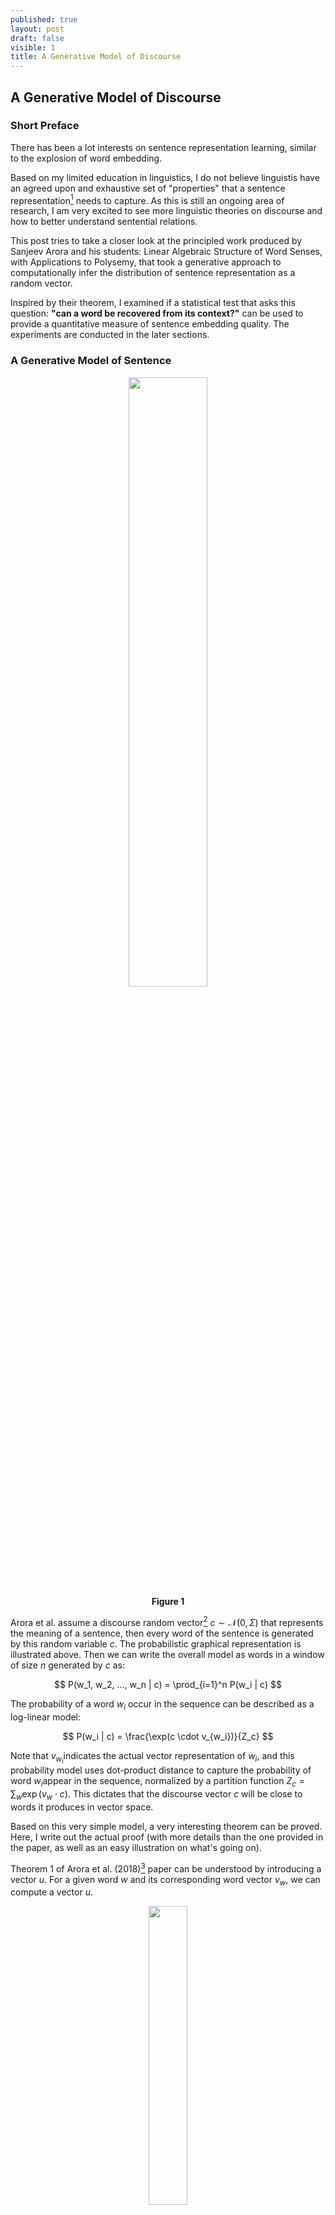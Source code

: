 ```yaml
---
published: true
layout: post
draft: false
visible: 1
title: A Generative Model of Discourse
---
```

## A Generative Model of Discourse

### Short Preface

There has been a lot interests on sentence representation learning, similar to the explosion of word embedding.

Based on my limited education in linguistics, I do not believe linguistis have an agreed upon and exhaustive set of "properties" that a sentence representation[^1] needs to capture. As this is still an ongoing area of research, I am very excited to see more linguistic theories on discourse and how to better understand sentential relations.

This post tries to take a closer look at the principled work produced by Sanjeev Arora and his students: Linear Algebraic Structure of Word Senses, with Applications to Polysemy, that took a generative approach to computationally infer the distribution of sentence representation as a random vector.

Inspired by their theorem, I examined if a statistical test that asks this question: **"can a word be recovered from its context?"** can be used to provide a quantitative measure of sentence embedding quality. The experiments are conducted in the later sections.

### A Generative Model of Sentence

<p style="text-align: center"><img src="https://github.com/windweller/windweller.github.io/blob/master/images/discourse-graph.png?raw=true" style="width:50%"> <br> <b> Figure 1 </b></p>

Arora et al. assume a discourse random vector[^2]  $c \sim \mathcal{N}(0, \Sigma)$ that represents the meaning of a sentence,  then every word of the sentence is generated by this random variable $c$. The probabilistic graphical representation is illustrated above. Then we can write the overall model as words in a window of size $n$ generated by $c$ as:

$$
P(w_1, w_2, ..., w_n | c) = \prod_{i=1}^n P(w_i | c)
$$

The probability of a word $w_i$ occur in the sequence can be described as a log-linear model:

$$
P(w_i | c) = \frac{\exp(c \cdot v_{w_i})}{Z_c}
$$

Note that $v_{w_i}​$ indicates the actual vector representation of $w_i​$, and this probability model uses dot-product distance to capture the probability of word $w_i​$ appear in the sequence, normalized by a partition function $Z_c = \sum_w \exp(v_w \cdot c)​$. This dictates that the discourse vector $c​$ will be close to words it produces in vector space.

Based on this very simple model, a very interesting theorem can be proved. Here, I write out the actual proof (with more details than the one provided in the paper, as well as an easy illustration on what's going on).

Theorem 1 of Arora et al. (2018)[^3] paper can be understood by introducing a vector $u$.  For a given word $w$ and its corresponding word vector $v_w$, we can compute a vector $u$. 

<p style="text-align: center"><img src="https://github.com/windweller/windweller.github.io/blob/master/images/discourse-theorem1-u.jpg?raw=true" style="width:35%"> <br> <b>Figure 2</b> </p>

For this word $w$, it must appear in different spans of words across the entire document. A random variable of a window of $n$ words can be introduced as $s$, a span. Computationally, the vector $u$ for the word $w​$ can be computed as follow:

$$
u = \frac{1}{k} \sum_{s \in \{s_1, ..., s_k\}} \frac{1}{n} \sum_{w_i \in s} v_{w_i}
$$

To even make this statement simpler, assume the above figure represents a tensor $S \in \mathcal{R}^{n \times k \times d}$, we can easily run the following Numpy operation to obtain $u$: `u = np.mean(np.mean(S, axis=0), axis=1)`. After knowing how $u$ is computed, then we can understand Theorem 1:
$$
v_w = A u
$$

For any word, if we compute the corresponding vector $u$, the word embedding of this word can be obtained through a linear transformation (matrix multiplication) by a fixed matrix $A$. I provide some algebra walk through the proof of Theorem 1 in the paper. Readers who find it elementary or advanced can skip this block straight to the next section. 

(**Optional**)

The proof stands as long as the generative model in Figure 1 holds. We set to show that $v\_w \approx A \mathbb{E}(\frac{1}{n} \sum_{w_i \in s} v\_{w_i} \vert w \in s)$. By "iterated expectation" or "law of total expectation", we can expand the $\mathbb{E}[c\_s \vert w \in s]$ as:

$$
\begin{equation}
\mathbb{E}[c_s | w \in s] = \mathbb{E}[\mathbb{E}[c_s | s = w_1...w...w_n | w \in s]]
\label{first-eq}
\tag{1}
\end{equation}
$$

The following step is to find the probability density function (pdf) of $c \vert w$: $p(c \vert w)$. In the earlier portion of the paper, we have the following equalities that we can substitute: $Z\_c \approx Z \exp(\|c \|^2)$[^4], the probability density function of a multivariate normal distribution $c \sim (0, \Sigma)$ is $p(c) = \exp(-\frac{1}{2} c^T \Sigma^{-1}c)$, $\| c \|^2 = c^Tc = c^T I c$, and the log-linear model we assumed: $p(w \vert c) = \exp(c \cdot v\_w)$. We can expand $p(c\vert w)$ using Bayes rule and substitute these terms in and obtain:

$$
\begin{align*}
p(c|w) &\propto p(w|c)p(c) \\
&\propto \frac{1}{Z} \exp(v_w \cdot c - c^T(\frac{1}{2} \Sigma^{-1} + I)c) \\
\end{align*}
$$

After obtaining the probability density function of $c \vert w$, we can think about what kind of random variable this pdf suggests, because eventually we want to know what is $\mathbb{E}(c \vert w)$, the left hand side of equation (1). Since there is a covariance matrix inverse $\Sigma^{-1}$ invovled, we can try to re-arrange the terms to make it look more like a multivariate Gaussian distribution. Since we do want to know $\mathbb{E}(c \vert w)​$, we need to know what is the mean of this new distribution.

First, we ignore the covariance determinant term as it is a constant and in Arora's setting, the covariance matrix is invertible -- "if the word vectors as random variables are isotropic to some extent, it will make the covariance matrix identifiable" (identifiable = invertible). The assumption "isotropic word embedding" here means that word embedding dimensions should not be correlated with each other.

Then, all we need to do is to rearrange the terms in $p(c \vert w)$ to appear in the form of $\exp(-\frac{1}{2} (x-\mu)^T \Sigma^{-1} (x-\mu))$. By doing so, we will be able to find our $\mu$, the expectation of this pdf. Since the form $\frac{1}{2} c^T( \Sigma^{-1} + 2I)c$ looks very similar to the quadratic form that we need, we can let $B^{-1} = \Sigma^{-1} + 2I$ and let $B$ be our new covariance matrix for $c \vert w$. We can work out the equations from both sides. We let $\mu​$ be the mean we want and solve for it:

$$
\begin{align*}
p(c|w) &\propto \exp(-\frac{1}{2} (c-\mu)^T B^{-1} (c-\mu)) \\
&= \exp(-\frac{1}{2}(c^T B^{-1} c - c^TB^{-1}\mu - \mu^TB^{-1}c + \mu^TB^{-1}\mu))\\
p(c|w) &\propto \frac{1}{Z} \exp(v_w \cdot c - c^T(\frac{1}{2} \Sigma^{-1} + I)c) \\
&= \frac{1}{Z} \exp(-\frac{1}{2}(-2 v_w \cdot c + c^TB^{-1}c))
\end{align*}
$$

Now we have two expressions of $p(c \vert w)$. We can match the terms between two equations, one term $c^TB^{-1}c$ already appears in both, but not $-2 v_w \cdot c$. However, there are two terms with negative signs in the top expansion. A trick that applies here is to just make them equal and hope things to work out -- we solve for $\mu​$:

$$
-2 v_w \cdot c = - c^TB^{-1}\mu - \mu^TB^{-1}c \\
-2 v_w \cdot c = -2 \mu^T B^{-1}c
$$

It is somewhat transparent that on the RHS (right hand side), $B$ needs to disappear since the LHS (left hand side) does not contain any $B$. To do that, $\mu$ should at least contain $B$ so that it cancels out with $B^{-1}$. Also the LHS has $v_w$ while RHS has none. Then the answer should be apparent: $\mu = Bv_w$. If you plug this in, the above equality works, shows that this is our $\mu$. 

My stats PhD friend told me, if I saw a pdf in the form of $w^Tx - \frac{1}{2} x^TB^{-1}x​$, then I can actually skip the above algebra and directly "see" this distribution of $x​$ as mean $Bw​$, with variance $B​$. 

So now, we know that $c \vert w \sim \mathcal{N}(B^{-1}v_w, B)​$ where $B = (\Sigma^{-1} + 2I)^{-1}​$, the posterior distribution of $c​$ after conditioning on a single word in the sequence. Thus  $\mathbb{E}(c \vert w) = (\Sigma^{-1} + 2I)^{-1} v_w​$.

<p>Then we want to get the pdf that describes $c|w_1, ..., w_n​$. This part is relatively straightforward, no algebra trick / insight is required. The work mostly hinges on the following expression: </p>

$$
p(c|w_1, ..., w_n) \propto p(w_1,...,w_n|c) p(c) \propto p(c) \prod_{i=1}^n p(w_i|c) \\
= \frac{1}{Z^n} \exp(\sum_{i=1}^n v_{w_i}^Tc - \frac{1}{2} c^T(\Sigma^{-1} + 2nI)c)
$$

<p>The generation of words are independent with each other conditioned on $c​$. We already know the expression of $p(w \vert c)​$. So the above equation evaluates to a form that we have already worked out before. We can skip the algebra and know that $\mathbb{E}[c \vert w_1, ..., w_n] \approx (\Sigma^{-1} + 2nI)^{-1} \sum_{i=1}^n v_{w_i}​$.</p>

If you still recall the LHS and RHS of the Equation (1), then what we have left to conclude the proof is to plug  what we have derived into the LHS and RHS. Feel free to refer to the paper since it offers a cleaner/shorter presentation.

$$
\mathbb{E}[c_s | w \in s] = \mathbb{E}[\mathbb{E}[c_s | s = w_1...w...w_n | w \in s]] \\
 (\Sigma^{-1} + 2I)^{-1} v_w \approx (\Sigma^{-1} + 2nI)^{-1} \sum_{i=1}^n v_{w_i}
$$

Therefore, we know that the matrix $A$ that we set out to find is now solvable by re-arranging the terms in above equations: $A = n(\Sigma^{-1} + 2I) (\Sigma^{-1} + 2nI)^{-1}$.

(**Optional End**)

### Estimation of Linear Transformation

<p>Now we have an analytic form of $A$, it seems that there are two ways to finding what $A$ is. The first way is to directly estimate $c$'s prior distribution in the hopes to getting $\Sigma$. The problem is that $p(c) = \sum_w p(c \vert w)p(w)$. We can easily compute $c|w$ but it's not very easy for us to compute $p(c)$. </p>

<p>Then we also know that $c \vert w \sim \mathcal{N}(B^{-1}v_w, B)$, and $A =  n B^{-1}B$, if we can somehow estimate $B$, we can also compute $A$. Let's take a closer look at $c \vert w$. The mean of the distribution $B^{-1} v_w$ is word-dependent, but the covariance is not. This means if we want to find this distribution $c|w$ for any word, then we need to: for every word $w$, fit the posterior $c \vert w$ with a multivariate Gaussian distribution, and share the same covariance matrix across all these pdfs. This seems possible but computing matrix inverse: $ B^{-1}$ is expensive ($B$ is a 300 x 300 matrix, for a 300d word vector).</p>

The last choice is to do monte carlo estimation on the Theorem 1's original equation: $v\_w \approx A \mathbb{E}(\frac{1}{n} \sum_{w_i \in s} v\_{w_i} \vert w \in s)​$, replace the expectation with sampling over window $s​$ and sampling over word $w​$, and find $A​$ as a linear regression problem. This is also the method the original paper has chosen.

If we suppose that $u$ is the averaged discourse vectors for word $w$, then iterating through the vocabulary, we should be able to find matrix $A$ by solving the following optimization:
$$
\arg\min_A \sum_w \| A u_w - v_w \|_2^2
$$

The paper tried to fit GloVe embeddings using linear transformation and use SIF[^5] to generate context vector $c\_w​$. As we can see the practical fit is good in Table 2.

<p style="text-align: center"><img src="https://github.com/windweller/windweller.github.io/blob/master/images/discourse-table2.png?raw=true" style="width:50%"> <br> <b>Figure 3</b> </p>

### Application to Word Senses

Intuitively, Theorem 1 dictates that a word has a **linear relationship** (fulfilled by matrix $A$) to the average of all the context vectors this word appears in: $v\_w = A \sum_s c_s$. This relationship is fully specified by $\Sigma$, the covariance of discourse random vector $c$. Theorem 2 of the paper can be interpreted as: $v\_w \approx \alpha v\_{s\_1} + \beta v\_{s\_2}$, a linear combination of 2 senses (each sense is represented as a vector). We can see the parallel between this linear decomposition and the transformed average of all context that word $w$ appears in. The proof of Theorem 2 essentially expresses that if there are 2 senses for a given word, then with high probability, $\alpha$% of the context vectors should be similar to each other as they are all this word expressed in sense 1, $\beta$% of the context vectors should be similar/grouped together as they are all expressed as sense 2.

Since we do not observe the frequency ($\alpha​$, $\beta​$), nor do we know how many senses are in there, Arora proposed to discover senses using **sparse coding**[^6], finding a set of unit vectors $A\_1, ...,A\_m​$, that for any word $v\_w​$, it can be expressed by a small number of these unit vectors. These unit vectors are referred as the **Atoms of Discourse**.

Sparse coding objective and description can be found in the paper, overall, given a set of word vectors, two integers k, m with k << m, find a set of unit vectors $A\_1, ...,A\_m​$ such that:

$$
v_w = \sum_{j=1}^m \alpha_{w,j}A_j + \eta_w
$$

where at most k of the coefficients $\alpha​$ are nonzero.  The goal is to minimize the reconstruction error term $\sum\_w \eta\_w​$.

$$
\sum_w ||v_w - \sum_{j=1}^m \alpha_{w,j} A_j||_2^2
$$

### Do Non-linear Sentence Embeddings Conform to this?

Arora et al.'s proof above assumed SIF sentence embeddings. SIF algorithm uses a linear combination of word embeddings to create sentence embeddings. One clear downside of SIF is that since GloVE/Word2Vec word embeddings do not contain order information, SIF sentence embeddings don't have order-information either. 

We can list out the assumptions used in Arora et al.'s model:

1. $p(w \vert c)​$ is a log-linear model
2. Words $w$ in a window are generated independently by $c$.
3. $p(c)​$, the prior of discourse vector $c​$ is Gaussian with mean 0 and invertible covariance matrix $\Sigma​$.

Each assumption has some flaws. Assumption (1) assumes a very simplistic model on how words are generated from meaning. By extending to a more complex model, such as bilinear transformation: $p(w \vert c) \propto \exp(v\_w^T H c)$, we gain more expressivity and we still have an analytical expression of $c\vert w$, however we might lose the concentration of the partition function $Z\_c​$.

Assumption (2) is a very serious offense for syntax in language. Words definitely depend on one another -- grammatical structure naturally emerges from word-to-word dependencies. `The drink is cold`, the choice of `is` is clearly influenced by the plurality of the subject. However, if we drop this assumption, we won't be able to get the following factorization:

$$
\begin{align}
 p(w_1,...,w_n|c) \propto \prod_{i=1}^n p(w_i|c)
\end{align}
$$

Instead, what we get is:
$$
p(w_1,...,w_n|c) \propto \prod_{i=1}^n p(w_i|c, w_{<i})
$$
This will not enable us to reuse the $p(w\vert c)$ expression that we derived, breaking the equality in Equation (1). 

Assumption (3) dictates a Gaussian random walk model, which seems least objectionable. The discussion of this assumption is left for future posts. 

So what does Theorem 1 really provide for us? Well, it obviously leads to Theorem 2, word embeddings under these assumptions are additive combination of senses. Also, learning matrix $A$ can find a semantic meaning for $u$, the averaged context vectors. Arora et al. described an algorithm that is referenced from Reisinger and Mooney (2010)[^7]: compute $c\_1, ..., c\_m$, for a word $w$ appears in $m$ contexts. Cluster these vectors and average them. The cluster center originally are not near meaningful words that suggest the sense this cluster tries to represent, but by applying $A$ to the cluster center, we obtain meaningful nearest words again:

<p style="text-align: center"><img src="https://github.com/windweller/windweller.github.io/blob/master/images/discourse-table1.png?raw=true" style="width:50%"> <br> <b>Figure 4</b> </p>

### What about Sentence Embedding Training Objectives?

In many cases, we want the theory to have suggestive power for applications. Many sentence embedding models have been proposed and many of them have different objectives: InferSent, DisSent[^8] trained on a specific semantic task (predicting inference or discourse relation); OpenAI GPT[^9] and ELMo[^10] trains with language modeling; BERT[^11] trains with word cloze task (using context to predict center word).

From a very high-level view, Theorem 1 seems to be proposing a relationship between averaged context and a word that appeared in those contexts: **a word can be "recovered" through applying a linear transformation to the averaged context vectors that contains this word**. This is very different from the language-modeling objective:
$$
p(x_1,...,x_n) = \prod_{t=1}^n p(x_t | x_{<t})
$$
A cursory look at the graphical model of Arora's model and language model reminded me of the confounding variable diagram below:

<p style="text-align: center"><img src="https://github.com/windweller/windweller.github.io/blob/master/images/discourse-figA.png?raw=true" style="width:50%"> <br> <b>Figure 5</b> </p>

When there is a hidden variable (confounding variable) $c$ that governs the behavior of $a$ and $b$, without knowing the existence of $c$, we (the algorithm) can often make the mistake of inferring a correlational relationship between variable $a$ and $b$. Does the left figure look quite similar to a language model, and the right figure similar to what Arora et al. has proposed? This is not to suggest that there is no dependence between words -- there clearly is, but modeling language well by conditioning on previous words should not exclude us from hypothesizing a different kind of generative model.

<p> The language modeling objective is a decomposition of joint probability over words $p(x_1,...,x_n)$, and the decomposition itself does not include any structural bias. However, what I suggest is to model the joint probability of $p(c, x_1, ..., x_n)$, with the inclusion of an additional random variable. </p>

BERT objective, using context to predict the prescence of a word seems quite similar to what Theorem 1 seems to suggest, allowing a word to be recovered through its context. However BERT does mask the word itself (as it makes sense), and the prediction happens on each sentence, instead of averaged context.

DisSent is very similar to BERT due to the nature of predicting word using context, even though it is narrow in scope (only predicting a small number of words).

There is one last type of sentence embedding objective that has not been thoughly investigated -- sequence auto-encoding. Sequence auto-encoding objective compresses the whole sequence into a context representation, and the model is required to reconstruct each word from this context representation[^12]. I have not seen many paper on this objective, but maybe it is worth a shot given its approximity to Arora et al.'s proposal model.

### Word Recovering Through Context

On a high-level, Theorem 1 inspires a statistical test: **"can a word be recovered from its context?"**. Obviously sentence embddings, unlike word embeddings, should capture both semantic and syntactic information. Word recover test can only measure the former. However, it is a task-agnostic, global measure of the quality of sentence embedding.

We consider 4 models: BERT, InferSent[^8], DisSent[^13], and SIF (Arora et al.'s original model). We evaluate on News Crawl Shuffled 2011 dataset, which contains roughly 2M sentences from news sources, and is part of the LM1B dataset. BERT uses [SentencePiece](https://github.com/google/sentencepiece)  to tokenize and produces its own subword unit for infrequent words. InferSent, DisSent, and SIF purely relies on GloVe embeddings. Thus, we choose vocabularies that overlap both GloVe and BERT.

Since our testing models are large, we subsample the overlapped vocabulary (12.5%) and construct a training/testing set (1000 words and their corresponding sentence embedding pairs for training, 100 words and their sentence embedding pairs for test) to learn the transformation matrix $A​$. These words jointly appear in >99% of the sentences in the corpus.

For BERT, we select the `[CLS]` token position as the embedding of the sentence because it is trained on the next-sentence prediction task, albeit not fine-tuned on other tasks. 

<p style="text-align: center"><img src="https://github.com/windweller/windweller.github.io/blob/master/images/discourse-recovery.png?raw=true" style="width:80%"></p>

The y-axis plots the cosine distance between $Ax$ and $x$ on the test set, and x-axis shows the number of epochs during training. Unfortunately this is not the result I was expecting, at least not according to the theorem and experiment reported by the paper. 

There are a few key differences between my experiment here and the paper:

1. I only sampled 1000 high frequency words. The paper probabily fitted for all vocabulary (global fit).
2. Data source is very different. Wikipedia allows words that have different senses to be talked about in very different context ("crane" will be talked as if it's an animal or a heavy lifting machine). This is a special artifact of the Wikipedia.
3. I use the entire sentence to construct context embedding (throw away sentences that are longer than 30 words), while the paper used a simple window around the word.

BERT embedding has a much higher dimension (768-dim) compared to SIF embedding (300-dim), but it performed much worse than SIF embedding. The idea that BERT is simply averaging word vectors does not hold up under this test, but since BERT also mixes in positional embeddings, it complicates any simple analysis like this.

InferSent and DisSent (4096-dim) both did very well generalizing to the test set words. This test might still be flawed and it's possible and would appreciate different inputs. 

### Closing Thoughts

Unwittingly at first, Word2Vec is quickly shown to be an implicit solution to a non-convex co-occurence matrix decomposition. GloVE and other word embedding methods followed the lead and grounded these methods in theory. Are sentence embedding models, let it be InferSent, DisSent, ELMo, BERT, implicit solutions to a more principled discourse model? So far, we are still expecting great work and interesting answers.

### Acknowledgement 

Special thanks to Jaime Roquero who discussed this paper in very detailed manner with me, and pointed out an algebra error I made in an earlier version of this draft.

[^1]: In the scope of this post, we can assume it's an embedding. This is a very narrow interpretation that is ignoring decades of linguistic work on sentence representations. Interested readers can take a look at Kemp's Discourse Representation Theory framework.
[^2]: In most of Arora et al.'s work, "sentence meaning", "discourse", and "context" are used almost interchangeably. They all refer to a vector representation of a span of words, usually within a fixed window. 
[^3]:Linear Algebraic Structure of Word Senses, with Applications to Polysemy.
[^4]: This is proven in A Latent Variable Model Approach to PMI-based Word Embeddings, Lemma 2.1. They proved a concentration bound of this partition function under the Bayesian priors specified in the model of Figure 1. It seems to be a general bound linked to the self-normalizing property of log-linear models.
[^5]: SIF refers to Arora's other paper: A Simple but Tough-to-Beat Baseline for Sentence Embeddings. Basically it's a  additive summation of word embeddings in a sentence re-weighted by the frequency of the word in corpus.
[^6]: http://ufldl.stanford.edu/wiki/index.php/Sparse_Coding

[^7]: Multi-Prototype Vector-Space Models of Word Meaning
[^8]: InferSent: Supervised Learning of Universal Sentence Representations from Natural Language Inference Data; DisSent: Sentence Representation Learning from Explicit Discourse Relations.
[^9]: Improving Language Understanding by Generative Pre-Training
[^10]: Deep contextualized word representations
[^11]: BERT: Pre-training of Deep Bidirectional Transformers for Language Understanding
[^12]: https://blog.keras.io/a-ten-minute-introduction-to-sequence-to-sequence-learning-in-keras.html
[^13]:DisSent: Sentence Representation Learning from Explicit Discourse Relations. https://arxiv.org/abs/1710.04334

